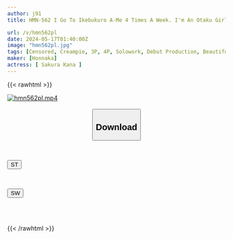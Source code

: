 ```yaml
---
author: j91
title: HMN-562 I Go To Ikebukuro A-Me 4 Times A Week. I'm An Otaku Girl Who Loves BL. I Only Have 2 People With Experience, But I'm Making Use Of The Sexual Knowledge I've Accumulated Through Fan-created Anime To Create A Creampie AV DEBUT, Kana Sakura.

url: /v/hmn562pl
date: 2024-05-17T01:40:00Z
image: "hmn562pl.jpg"
tags: [Censored, Creampie, 3P, 4P, Solowork, Debut Production, Beautiful Girl, Facials	]
maker: [Honnaka]
actress: [ Sakura Kana ]
---
```



{{< rawhtml >}}

<div class="video" data-videoid="0RRgG2OKD2CgMz">
    <a href="javascript:;">
        <img src="/v/hmn562pl/hmn562pl.jpg" width="WIDTH" height="HEIGHT" alt="hmn562pl.mp4" loading="lazy">
    </a>
</div>

<script type="text/javascript" src="https://j91.asia/asset/on-demand-st.js"></script>

<br>
  <link rel="stylesheet" href="https://j91.asia/asset/bs5.css">
  
  <center>
  <button class="btn btn-primary" type="button" data-bs-toggle="collapse" data-bs-target=".multi-collapse" aria-expanded="false" aria-controls="multiCollapseExample1 multiCollapseExample2"><h2>Download</h2></button></center>
</p>
<div class="row">
  <div class="col">
    <div class="collapse multi-collapse" id="multiCollapseExample1">
      <div class="card card-body">
	      	      <br>
<div class="buttons">  
<p><a href="/v/hmn562pl/st.html" target="_blank"><button class="btn-hover color-3"><i class="fa fa-download"></i> ST</button></a></p></div>
    </div>
  </div>
</div>
  <div class="col">
    <div class="collapse multi-collapse" id="multiCollapseExample2">
      <div class="card card-body">
	      <br>
<div class="buttons">
<p><a href="/v/hmn562pl/sw.html" target="_blank"><button class="btn-hover color-2"><i class="fa fa-download"></i> SW</button></a></p></div>
<br><br>
      </div>
    </div>
  </div>
</div>

{{< /rawhtml >}}